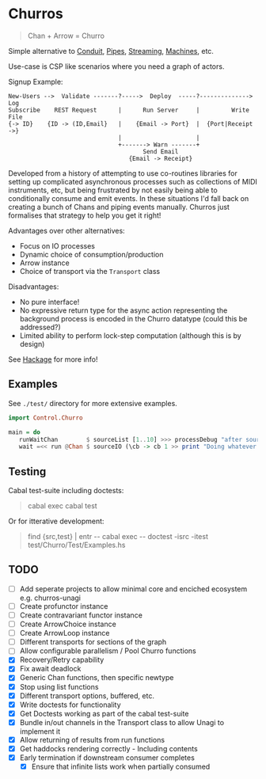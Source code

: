# Churros

> Chan + Arrow = Churro

Simple alternative to
   [Conduit](https://hackage.haskell.org/package/conduit),
   [Pipes](https://hackage.haskell.org/package/pipes),
   [Streaming](https://hackage.haskell.org/package/streaming),
   [Machines](https://hackage.haskell.org/package/machines), etc.

Use-case is CSP like scenarios where you need a graph of actors.

Signup Example:

```
New-Users -->  Validate -------?----->  Deploy  -----?--------------> Log
Subscribe    REST Request      |      Run Server     |         Write File
{-> ID}    {ID -> (ID,Email}   |    {Email -> Port}  |  {Port|Receipt ->}
                               |                     |
                               +-------> Warn -------+
                                      Send Email
                                  {Email -> Receipt}
```

Developed from a history of attempting to use co-routines libraries for setting up complicated asynchronous processes
such as collections of MIDI instruments, etc, but being frustrated by not easily being able to conditionally
consume and emit events. In these situations I'd fall back on creating a bunch of Chans and piping events manually.
Churros just formalises that strategy to help you get it right!

Advantages over other alternatives:

* Focus on IO processes
* Dynamic choice of consumption/production
* Arrow instance
* Choice of transport via the `Transport` class

Disadvantages:

* No pure interface!
* No expressive return type for the async action representing the background process is encoded in the Churro datatype (could this be addressed?)
* Limited ability to perform lock-step computation (although this is by design)

See [Hackage](https://hackage.haskell.org/package/churros-0.1.0.0/candidate) for more info!

## Examples

See `./test/` directory for more extensive examples.

```haskell
import Control.Churro

main = do
   runWaitChan        $ sourceList [1..10] >>> processDebug "after source" >>> delay 1 {- seconds -} >>> arr succ >>> sinkPrint
   wait =<< run @Chan $ sourceIO (\cb -> cb 1 >> print "Doing whatever!" >> cb 5) >>> filterC (> 3) >>> sinkIO print
```

## Testing

Cabal test-suite including doctests:

> cabal exec cabal test

Or for itterative development:

> find {src,test} | entr -- cabal exec -- doctest -isrc -itest test/Churro/Test/Examples.hs

## TODO

* [ ] Add seperate projects to allow minimal core and enciched ecosystem e.g. churros-unagi
* [ ] Create profunctor instance
* [ ] Create contravariant functor instance
* [ ] Create ArrowChoice instance
* [ ] Create ArrowLoop instance
* [ ] Different transports for sections of the graph
* [ ] Allow configurable parallelism / Pool Churro functions
* [x] Recovery/Retry capability
* [x] Fix await deadlock
* [x] Generic Chan functions, then specific newtype
* [x] Stop using list functions
* [x] Different transport options, buffered, etc.
* [x] Write doctests for functionality
* [x] Get Doctests working as part of the cabal test-suite
* [x] Bundle in/out channels in the Transport class to allow Unagi to implement it
* [x] Allow returning of results from run functions
* [x] Get haddocks rendering correctly - Including contents
* [x] Early termination if downstream consumer completes
    - [x] Ensure that infinite lists work when partially consumed